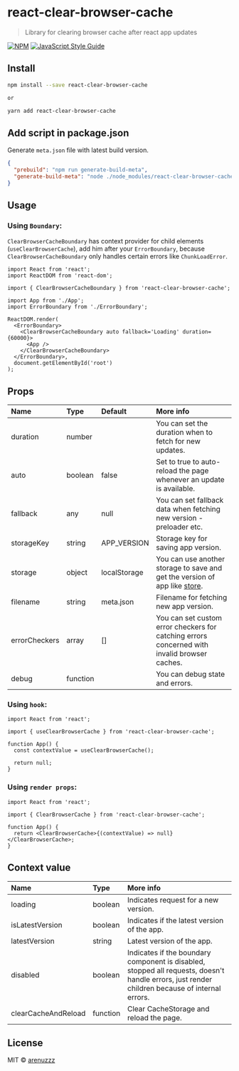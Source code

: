 # react-clear-browser-cache

> Library for clearing browser cache after react app updates

[![NPM](https://img.shields.io/npm/v/react-clear-browser-cache.svg)](https://www.npmjs.com/package/react-clear-browser-cache) [![JavaScript Style Guide](https://img.shields.io/badge/code_style-standard-brightgreen.svg)](https://standardjs.com)

## Install

```bash
npm install --save react-clear-browser-cache

or

yarn add react-clear-browser-cache
```

## Add script in package.json

Generate `meta.json` file with latest build version.

```json
{
  "prebuild": "npm run generate-build-meta",
  "generate-build-meta": "node ./node_modules/react-clear-browser-cache/bin/cli.js"
}
```

## Usage

### Using `Boundary`:

`ClearBrowserCacheBoundary` has context provider for child elements (`useClearBrowserCache`), add him after your `ErrorBoundary`, because `ClearBrowserCacheBoundary` only handles certain errors like `ChunkLoadError`.

```tsx
import React from 'react';
import ReactDOM from 'react-dom';

import { ClearBrowserCacheBoundary } from 'react-clear-browser-cache';

import App from './App';
import ErrorBoundary from './ErrorBoundary';

ReactDOM.render(
  <ErrorBoundary>
    <ClearBrowserCacheBoundary auto fallback='Loading' duration={60000}>
      <App />
    </ClearBrowserCacheBoundary>
  </ErrorBoundary>,
  document.getElementById('root')
);
```

## Props

| Name          | Type     | Default      | More info                                                                                                         |
| :------------ | :------- | :----------- | :---------------------------------------------------------------------------------------------------------------- |
| duration      | number   |              | You can set the duration when to fetch for new updates.                                                           |
| auto          | boolean  | false        | Set to true to auto-reload the page whenever an update is available.                                              |
| fallback      | any      | null         | You can set fallback data when fetching new version - preloader etc.                                              |
| storageKey    | string   | APP_VERSION  | Storage key for saving app version.                                                                               |
| storage       | object   | localStorage | You can use another storage to save and get the version of app like [store](https://www.npmjs.com/package/store). |
| filename      | string   | meta.json    | Filename for fetching new app version.                                                                            |
| errorCheckers | array    | []           | You can set custom error checkers for catching errors concerned with invalid browser caches.                      |
| debug         | function |              | You can debug state and errors.                                                                                   |

### Using `hook`:

```tsx
import React from 'react';

import { useClearBrowserCache } from 'react-clear-browser-cache';

function App() {
  const contextValue = useClearBrowserCache();

  return null;
}
```

### Using `render props`:

```tsx
import React from 'react';

import { ClearBrowserCache } from 'react-clear-browser-cache';

function App() {
  return <ClearBrowserCache>{(contextValue) => null}</ClearBrowserCache>;
}
```

## Context value

| Name                | Type     | More info                                                                                                                                      |
| :------------------ | :------- | :--------------------------------------------------------------------------------------------------------------------------------------------- |
| loading             | boolean  | Indicates request for a new version.                                                                                                           |
| isLatestVersion     | boolean  | Indicates if the latest version of the app.                                                                                                    |
| latestVersion       | string   | Latest version of the app.                                                                                                                     |
| disabled            | boolean  | Indicates if the boundary component is disabled, stopped all requests, doesn't handle errors, just render children because of internal errors. |
| clearCacheAndReload | function | Clear CacheStorage and reload the page.                                                                                                        |

## License

MIT © [arenuzzz](https://github.com/arenuzzz)

